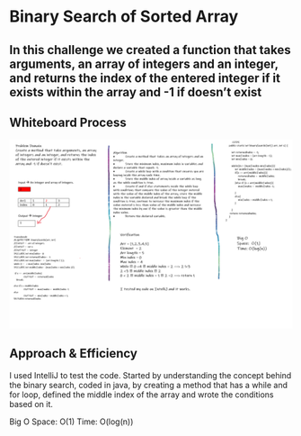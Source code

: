 # Binary Search of Sorted Array

## In this challenge we created a function that takes arguments, an array of integers and an integer, and returns the index of the entered integer if it exists within the array and -1 if doesn’t exist

## Whiteboard Process

![Image](./array-binary-search.png)

## Approach & Efficiency

I used IntelliJ to test the code. Started by understanding the concept behind the binary search, coded in java, by creating a method that has a while and for loop, defined the middle index of the array and wrote the conditions based on it.

Big O
Space: O(1)
Time: O(log(n))
